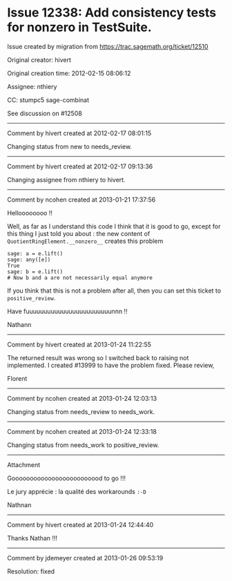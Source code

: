 # Issue 12338: Add consistency tests for __nonzero__ in TestSuite.

Issue created by migration from https://trac.sagemath.org/ticket/12510

Original creator: hivert

Original creation time: 2012-02-15 08:06:12

Assignee: nthiery

CC:  stumpc5 sage-combinat

See discussion on #12508


---

Comment by hivert created at 2012-02-17 08:01:15

Changing status from new to needs_review.


---

Comment by hivert created at 2012-02-17 09:13:36

Changing assignee from nthiery to hivert.


---

Comment by ncohen created at 2013-01-21 17:37:56

Helloooooooo !!

Well, as far as I understand this code I think that it is good to go, except for this thing I just told you about : the new content of `QuotientRingElement.__nonzero__` creates this problem

```
sage: a = e.lift()
sage: any([e])
True
sage: b = e.lift()
# Now b and a are not necessarily equal anymore
```


If you think that this is not a problem after all, then you can set this ticket to `positive_review`.

Have fuuuuuuuuuuuuuuuuuuuuuuuunnn !!

Nathann


---

Comment by hivert created at 2013-01-24 11:22:55

The returned result was wrong so I switched back to raising not implemented. I created #13999 to have the problem fixed. Please review,

Florent


---

Comment by ncohen created at 2013-01-24 12:03:13

Changing status from needs_review to needs_work.


---

Comment by ncohen created at 2013-01-24 12:33:18

Changing status from needs_work to positive_review.


---

Attachment

Gooooooooooooooooooooooood to go !!!

Le jury apprécie : la qualité des workarounds `:-D`

Nathnan


---

Comment by hivert created at 2013-01-24 12:44:40

Thanks Nathan !!!


---

Comment by jdemeyer created at 2013-01-26 09:53:19

Resolution: fixed
